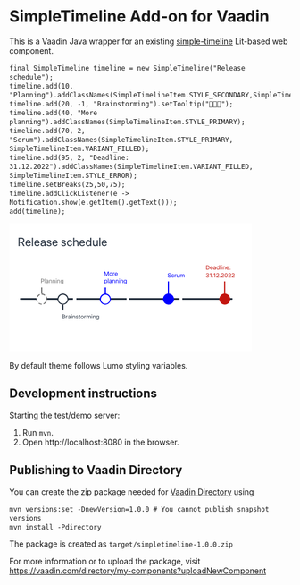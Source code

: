 # SimpleTimeline Add-on for Vaadin

This is a Vaadin Java wrapper for an existing [simple-timeline](https://github.com/parttio/simple-timeline) Lit-based web component. 

```
final SimpleTimeline timeline = new SimpleTimeline("Release schedule");
timeline.add(10, "Planning").addClassNames(SimpleTimelineItem.STYLE_SECONDARY,SimpleTimelineItem.VARIANT_DASHED);
timeline.add(20, -1, "Brainstorming").setTooltip("🧠🧠🧠");
timeline.add(40, "More planning").addClassNames(SimpleTimelineItem.STYLE_PRIMARY);
timeline.add(70, 2, "Scrum").addClassNames(SimpleTimelineItem.STYLE_PRIMARY, SimpleTimelineItem.VARIANT_FILLED);
timeline.add(95, 2, "Deadline: 31.12.2022").addClassNames(SimpleTimelineItem.VARIANT_FILLED, SimpleTimelineItem.STYLE_ERROR);
timeline.setBreaks(25,50,75);
timeline.addClickListener(e -> Notification.show(e.getItem().getText()));
add(timeline);
```

![Release schedule](https://github.com/samie/SimpleTimeline/blob/v23/roadmap-timeline.png)


By default theme follows Lumo styling variables.

## Development instructions

Starting the test/demo server:
1. Run `mvn`.
2. Open http://localhost:8080 in the browser.

## Publishing to Vaadin Directory

You can create the zip package needed for [Vaadin Directory](https://vaadin.com/directory/) using
```
mvn versions:set -DnewVersion=1.0.0 # You cannot publish snapshot versions 
mvn install -Pdirectory
```

The package is created as `target/simpletimeline-1.0.0.zip`

For more information or to upload the package, visit https://vaadin.com/directory/my-components?uploadNewComponent

